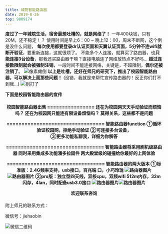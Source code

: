 ```yaml
---
title: 城院智能路由器
date: 2019-8-26
top: 9809174
---
```


**度过了一年城院生活，宿舍最想吐槽的，就是网络了！**
一年400块钱，只有20M，还不稳定！？
使用时间是早上6：00 ~ 晚上12：00，周末不断网，这个倒是没什么问题，
**每次使用都要登录dr认证页面和天翼认证页面，5分钟不连wifi就断开验证**，要重新连接，这就很烦了。
不能多个人连接，就算买了路由器，也**只能连接3台设备**，那我还买路由器干嘛？直接电脑连了网络放热点不好吗...
**超过连接数限制就会被强制注销**，一段时间不能连接网络，关键是，不超限制，**偶尔还被注销了**。
![像素瘫倒](images/表情包/像素瘫倒.jpg)
**以上是吐槽，还好在师兄的研究下，推出了校园智能路由器，可以解决上面那些问题！**
(没错，我就是来帮忙宣传路由器的！反正你们打不到我...)
![别打了](images/表情包/别打了.jpg)

**下面是校园智能路由器的宣传**
<h4 align='center'><b>
校园智能路由器出售
================
还在为校园网天天手动验证而烦恼吗？
还在为校园网只能连有限设备烦恼吗？
莫得关系，这些都不是问题              

=================================
智能路由器function
①循环验证校园网，拒绝手动验证
②可连接多台设备，                  
③更多功能私聊我，详细为你解答 

=================================
智能路由器将采用刷机级路由器
同时采用集成多功能潘多拉固件
两大殿堂级的碰撞给你最好的上网体验

=================================
智能路由器的两大版本
①标准版：2.4G频率支持，usb接口，百兆端      口，小巧玲珑
![路由器图片](images/路由器1.jpg)![路由器图片](images/路由器2.jpg)
②pro版：独立型四天线，双核cpu，双频wifi
512m内存，32m闪存，4lan，同时配备usb3.0接口
![路由器图片](images/路由器3.jpg)![路由器图片](images/路由器4.jpg)

欢迎联系咨询
</b></h4>

附上师兄的联系方式：

微信号：jiehaobin

![微信二维码](images/微信.jpg "二维码")